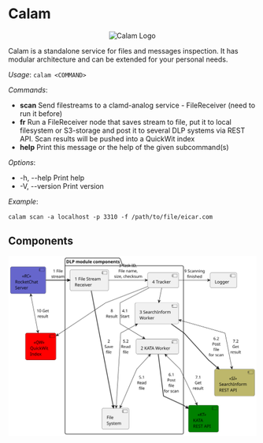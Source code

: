# Calam

<p align="center">
  <img src="https://github.com/verbasu/calam/blob/master/docs/images/calam_logo.png?raw=true" alt="Calam Logo"/>
</p>

Calam is a standalone service for files and messages inspection. It has modular architecture and can be extended for your personal needs.

_Usage_: `calam <COMMAND>`

_Commands_:
-  __scan__  Send filestreams to a clamd-analog service - FileReceiver (need to run it before)
-  __fr__    Run a FileReceiver node that saves stream to file, put it to local filesystem or S3-storage and post it to several DLP systems via REST API. Scan results will be pushed into a QuickWit index
-  __help__  Print this message or the help of the given subcommand(s)

_Options_:
-  -h, --help     Print help
-  -V, --version  Print version

_Example_:

```
calam scan -a localhost -p 3310 -f /path/to/file/eicar.com
```

## Components

![Components](docs/images/comp_diag_1.svg)

